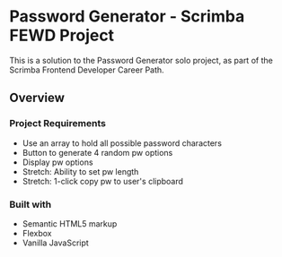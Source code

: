 # Password Generator - Scrimba FEWD Project

This is a solution to the Password Generator solo project, as part of the Scrimba Frontend Developer Career Path. 

## Overview

### Project Requirements 

- Use an array to hold all possible password characters
- Button to generate 4 random pw options
- Display pw options
- Stretch: Ability to set pw length 
- Stretch: 1-click copy pw to user's clipboard

### Built with 

- Semantic HTML5 markup
- Flexbox
- Vanilla JavaScript